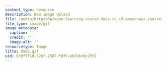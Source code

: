 ```yaml
---
content_type: resource
description: New image Uplaod
file: /media/https%3A/open-learning-course-data-rc.s3.amazonaws.com/res-21g-01-kana-spring-2010/03df9f1d326f2507fdf9e07bbc0c29f2_0565.gif
file_type: image/gif
image_metadata:
  caption: ''
  credit: ''
  image-alt: ''
resourcetype: Image
title: 0565.gif
uid: 03df9f1d-326f-2507-fdf9-e07bbc0c29f2
---
```

